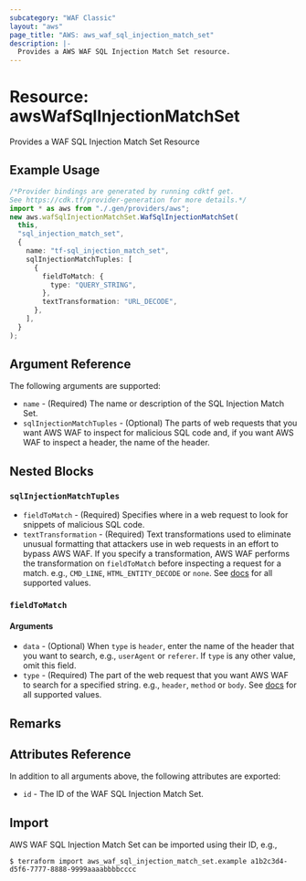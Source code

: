 ```yaml
---
subcategory: "WAF Classic"
layout: "aws"
page_title: "AWS: aws_waf_sql_injection_match_set"
description: |-
  Provides a AWS WAF SQL Injection Match Set resource.
---
```


# Resource: awsWafSqlInjectionMatchSet

Provides a WAF SQL Injection Match Set Resource

## Example Usage

```typescript
/*Provider bindings are generated by running cdktf get.
See https://cdk.tf/provider-generation for more details.*/
import * as aws from "./.gen/providers/aws";
new aws.wafSqlInjectionMatchSet.WafSqlInjectionMatchSet(
  this,
  "sql_injection_match_set",
  {
    name: "tf-sql_injection_match_set",
    sqlInjectionMatchTuples: [
      {
        fieldToMatch: {
          type: "QUERY_STRING",
        },
        textTransformation: "URL_DECODE",
      },
    ],
  }
);

```

## Argument Reference

The following arguments are supported:

* `name` - (Required) The name or description of the SQL Injection Match Set.
* `sqlInjectionMatchTuples` - (Optional) The parts of web requests that you want AWS WAF to inspect for malicious SQL code and, if you want AWS WAF to inspect a header, the name of the header.

## Nested Blocks

### `sqlInjectionMatchTuples`

* `fieldToMatch` - (Required) Specifies where in a web request to look for snippets of malicious SQL code.
* `textTransformation` - (Required) Text transformations used to eliminate unusual formatting that attackers use in web requests in an effort to bypass AWS WAF.
  If you specify a transformation, AWS WAF performs the transformation on `fieldToMatch` before inspecting a request for a match.
  e.g., `CMD_LINE`, `HTML_ENTITY_DECODE` or `none`.
  See [docs](http://docs.aws.amazon.com/waf/latest/APIReference/API_SqlInjectionMatchTuple.html#WAF-Type-SqlInjectionMatchTuple-TextTransformation)
  for all supported values.

### `fieldToMatch`

#### Arguments

* `data` - (Optional) When `type` is `header`, enter the name of the header that you want to search, e.g., `userAgent` or `referer`.
  If `type` is any other value, omit this field.
* `type` - (Required) The part of the web request that you want AWS WAF to search for a specified string.
  e.g., `header`, `method` or `body`.
  See [docs](http://docs.aws.amazon.com/waf/latest/APIReference/API_FieldToMatch.html)
  for all supported values.

## Remarks

## Attributes Reference

In addition to all arguments above, the following attributes are exported:

* `id` - The ID of the WAF SQL Injection Match Set.

## Import

AWS WAF SQL Injection Match Set can be imported using their ID, e.g.,

```console
$ terraform import aws_waf_sql_injection_match_set.example a1b2c3d4-d5f6-7777-8888-9999aaaabbbbcccc
```
